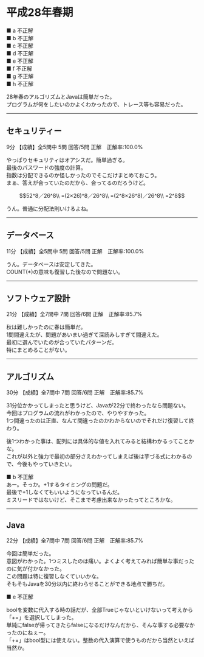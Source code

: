 # 平成28年春期

■ a 不正解  
■ b 不正解  
■ c 不正解  
■ d 不正解  
■ e 不正解  
■ f 不正解  
■ g 不正解  
■ h 不正解  

28年春のアルゴリズムとJavaは簡単だった。  
プログラムが何をしたいのかよくわかったので、トレース等も容易だった。  

---

## セキュリティー

9分 【成績】全5問中 5問 回答/5問 正解　正解率:100.0%  

やっぱりセキュリティはオアシスだ。簡単過ぎる。  
最後のパスワードの強度の計算。  
指数は分配できるのか怪しかったのでそこだけまとめておこう。  
まぁ、答えが合っていたのだから、合ってるのだろうけど。  

``` math
52^8／26^8\\
=(2×26)^8／26^8\\
=(2^8×26^8)／26^8\\
=2^8
```

うん。普通に分配法則いけるよね。  

---

## データベース

11分 【成績】全5問中 5問 回答/5問 正解　正解率:100.0%  

うん。データベースは安定してきた。  
COUNT(*)の意味も復習した後なので問題ない。  

---

## ソフトウェア設計

21分 【成績】全7問中 7問 回答/6問 正解　正解率:85.7%  

秋は難しかったのに春は簡単だ。  
1問間違えたが、問題があいまい過ぎて深読みしすぎて間違えた。  
最初に選んでいたのが合っていたパターンだ。  
特にまとめることがない。  

---

## アルゴリズム

30分 【成績】全7問中 7問 回答/6問 正解　正解率:85.7%  

31分位かかってしまったと思うけど、Javaが22分で終わったなら問題ない。  
今回はプログラムの流れがわかったので、やりやすかった。  
1つ間違ったのは正直、なんて間違ったのかわからないのでそれだけ復習して終わり。  

後1つわかった事は、配列には具体的な値を入れてみると結構わかるってことかな。  
これが以外と強力で最初の部分さえわかってしまえば後は芋づる式にわかるので、今後もやっていきたい。  

■ b 不正解  
あー。そっか。+1するタイミングの問題だ。  
最後で+1しなくてもいいようになっているんだ。  
ミスリードではないけど、そこまで考慮出来なかったってところかな。  

---

## Java

22分 【成績】全7問中 7問 回答/6問 正解　正解率:85.7%  

今回は簡単だった。  
意図がわかった。1つミスしたのは痛い。よくよく考えてみれば簡単な事だったのに気が付かなかった。  
この問題は特に復習しなくていいかな。  
そもそもJavaを30分以内に終わらせることができる地点で勝ちだ。  

■ e 不正解  

boolを変数に代入する時の話だが、全部Trueじゃないといけないって考えから 「+=」を選択してしまった。  
単純にfalseが帰ってきたらfalseになるだけなんだから、そんな事する必要なかったのにねぇー。  
「+=」はbool型には使えない。整数の代入演算で使うものだから当然といえば当然か。  
